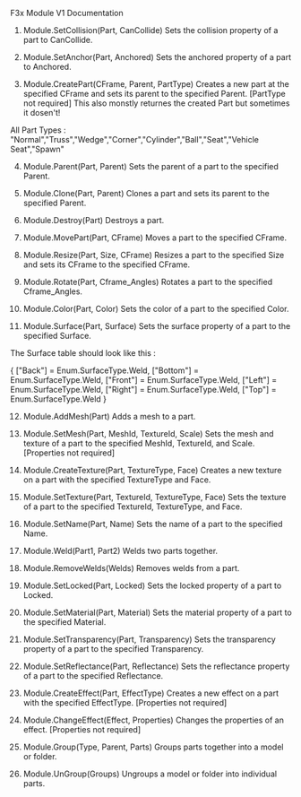 F3x Module V1 Documentation

1. Module.SetCollision(Part, CanCollide)  Sets the collision property of a part to CanCollide.

2. Module.SetAnchor(Part, Anchored)  Sets the anchored property of a part to Anchored.

3. Module.CreatePart(CFrame, Parent, PartType)  Creates a new part at the specified CFrame and sets its parent to the specified Parent. [PartType not required]
This also monstly returnes the created Part but sometimes it dosen't!

All Part Types :
"Normal","Truss","Wedge","Corner","Cylinder","Ball","Seat","Vehicle Seat","Spawn"

4. Module.Parent(Part, Parent)  Sets the parent of a part to the specified Parent.

5. Module.Clone(Part, Parent)  Clones a part and sets its parent to the specified Parent.

6. Module.Destroy(Part)  Destroys a part.

7. Module.MovePart(Part, CFrame)  Moves a part to the specified CFrame.

8. Module.Resize(Part, Size, CFrame)  Resizes a part to the specified Size and sets its CFrame to the specified CFrame.

9. Module.Rotate(Part, Cframe_Angles)  Rotates a part to the specified Cframe_Angles.

10. Module.Color(Part, Color)  Sets the color of a part to the specified Color.

11. Module.Surface(Part, Surface)  Sets the surface property of a part to the specified Surface.

The Surface table should look like this :

{
	["Back"] = Enum.SurfaceType.Weld,
	["Bottom"] = Enum.SurfaceType.Weld,
	["Front"] = Enum.SurfaceType.Weld,
	["Left"] = Enum.SurfaceType.Weld,
	["Right"] = Enum.SurfaceType.Weld,
	["Top"] = Enum.SurfaceType.Weld
}

12. Module.AddMesh(Part)  Adds a mesh to a part.

13. Module.SetMesh(Part, MeshId, TextureId, Scale)  Sets the mesh and texture of a part to the specified MeshId, TextureId, and Scale. [Properties not required]

14. Module.CreateTexture(Part, TextureType, Face)  Creates a new texture on a part with the specified TextureType and Face.

15. Module.SetTexture(Part, TextureId, TextureType, Face)  Sets the texture of a part to the specified TextureId, TextureType, and Face.

16. Module.SetName(Part, Name)  Sets the name of a part to the specified Name.

17. Module.Weld(Part1, Part2)  Welds two parts together.

18. Module.RemoveWelds(Welds)  Removes welds from a part.

19. Module.SetLocked(Part, Locked)  Sets the locked property of a part to Locked.

20. Module.SetMaterial(Part, Material)  Sets the material property of a part to the specified Material.

21. Module.SetTransparency(Part, Transparency)  Sets the transparency property of a part to the specified Transparency.

22. Module.SetReflectance(Part, Reflectance)  Sets the reflectance property of a part to the specified Reflectance.

23. Module.CreateEffect(Part, EffectType)  Creates a new effect on a part with the specified EffectType. [Properties not required]

24. Module.ChangeEffect(Effect, Properties)  Changes the properties of an effect. [Properties not required]

25. Module.Group(Type, Parent, Parts)  Groups parts together into a model or folder.

26. Module.UnGroup(Groups)  Ungroups a model or folder into individual parts.
